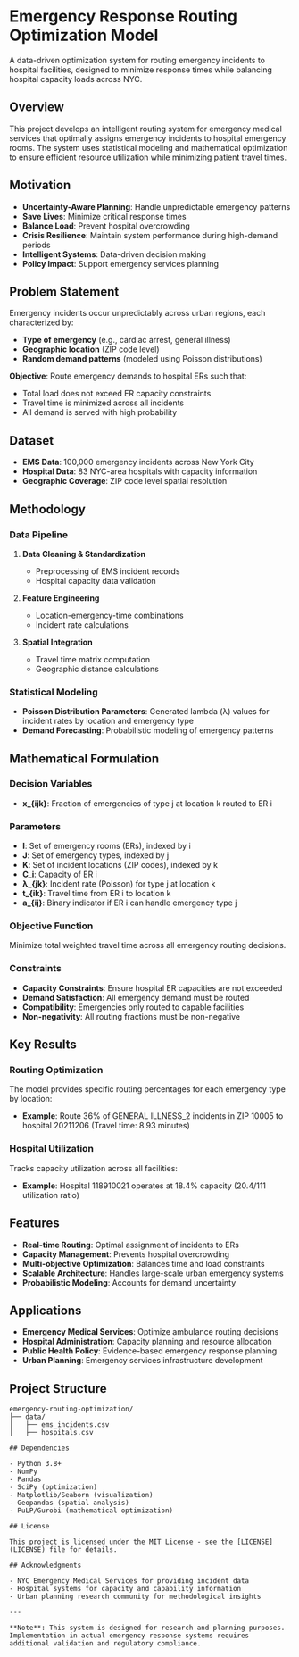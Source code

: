 # Emergency Response Routing Optimization Model

A data-driven optimization system for routing emergency incidents to hospital facilities, designed to minimize response times while balancing hospital capacity loads across NYC.
## Overview

This project develops an intelligent routing system for emergency medical services that optimally assigns emergency incidents to hospital emergency rooms. The system uses statistical modeling and mathematical optimization to ensure efficient resource utilization while minimizing patient travel times.

## Motivation

- **Uncertainty-Aware Planning**: Handle unpredictable emergency patterns
- **Save Lives**: Minimize critical response times
- **Balance Load**: Prevent hospital overcrowding
- **Crisis Resilience**: Maintain system performance during high-demand periods
- **Intelligent Systems**: Data-driven decision making
- **Policy Impact**: Support emergency services planning

## Problem Statement

Emergency incidents occur unpredictably across urban regions, each characterized by:
- **Type of emergency** (e.g., cardiac arrest, general illness)
- **Geographic location** (ZIP code level)
- **Random demand patterns** (modeled using Poisson distributions)

**Objective**: Route emergency demands to hospital ERs such that:
- Total load does not exceed ER capacity constraints
- Travel time is minimized across all incidents
- All demand is served with high probability

## Dataset

- **EMS Data**: 100,000 emergency incidents across New York City
- **Hospital Data**: 83 NYC-area hospitals with capacity information
- **Geographic Coverage**: ZIP code level spatial resolution

## Methodology

### Data Pipeline
1. **Data Cleaning & Standardization**
   - Preprocessing of EMS incident records
   - Hospital capacity data validation
   
2. **Feature Engineering**
   - Location-emergency-time combinations
   - Incident rate calculations

3. **Spatial Integration**
   - Travel time matrix computation
   - Geographic distance calculations

### Statistical Modeling
- **Poisson Distribution Parameters**: Generated lambda (λ) values for incident rates by location and emergency type
- **Demand Forecasting**: Probabilistic modeling of emergency patterns

## Mathematical Formulation

### Decision Variables
- **x_{ijk}**: Fraction of emergencies of type j at location k routed to ER i

### Parameters
- **I**: Set of emergency rooms (ERs), indexed by i
- **J**: Set of emergency types, indexed by j  
- **K**: Set of incident locations (ZIP codes), indexed by k
- **C_i**: Capacity of ER i
- **λ_{jk}**: Incident rate (Poisson) for type j at location k
- **t_{ik}**: Travel time from ER i to location k
- **a_{ij}**: Binary indicator if ER i can handle emergency type j

### Objective Function
Minimize total weighted travel time across all emergency routing decisions.

### Constraints
- **Capacity Constraints**: Ensure hospital ER capacities are not exceeded
- **Demand Satisfaction**: All emergency demand must be routed
- **Compatibility**: Emergencies only routed to capable facilities
- **Non-negativity**: All routing fractions must be non-negative

## Key Results

### Routing Optimization
The model provides specific routing percentages for each emergency type by location:
- **Example**: Route 36% of GENERAL ILLNESS_2 incidents in ZIP 10005 to hospital 20211206 (Travel time: 8.93 minutes)

### Hospital Utilization
Tracks capacity utilization across all facilities:
- **Example**: Hospital 118910021 operates at 18.4% capacity (20.4/111 utilization ratio)

## Features

- **Real-time Routing**: Optimal assignment of incidents to ERs
- **Capacity Management**: Prevents hospital overcrowding
- **Multi-objective Optimization**: Balances time and load constraints
- **Scalable Architecture**: Handles large-scale urban emergency systems
- **Probabilistic Modeling**: Accounts for demand uncertainty

## Applications

- **Emergency Medical Services**: Optimize ambulance routing decisions
- **Hospital Administration**: Capacity planning and resource allocation
- **Public Health Policy**: Evidence-based emergency response planning
- **Urban Planning**: Emergency services infrastructure development

## Project Structure

```
emergency-routing-optimization/
├── data/
│   ├── ems_incidents.csv
│   ├── hospitals.csv

## Dependencies

- Python 3.8+
- NumPy
- Pandas
- SciPy (optimization)
- Matplotlib/Seaborn (visualization)
- Geopandas (spatial analysis)
- PuLP/Gurobi (mathematical optimization)

## License

This project is licensed under the MIT License - see the [LICENSE](LICENSE) file for details.

## Acknowledgments

- NYC Emergency Medical Services for providing incident data
- Hospital systems for capacity and capability information
- Urban planning research community for methodological insights

---

**Note**: This system is designed for research and planning purposes. Implementation in actual emergency response systems requires additional validation and regulatory compliance.

